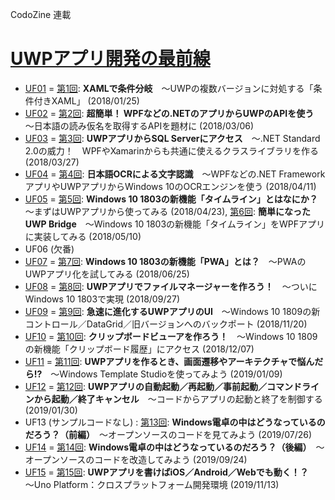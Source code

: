 CodoZine 連載  
# [UWPアプリ開発の最前線](https://codezine.jp/article/corner/731)

- [UF01](./UF01/) = [第1回](http://codezine.jp/article/detail/10623): **XAMLで条件分岐**　～UWPの複数バージョンに対処する「条件付きXAML」 (2018/01/25)
- [UF02](./UF02/) = [第2回](http://codezine.jp/article/detail/10654): **超簡単！ WPFなどの.NETのアプリからUWPのAPIを使う**　～日本語の読み仮名を取得するAPIを題材に (2018/03/06)
- [UF03](./UF03/) = [第3回](http://codezine.jp/article/detail/10702): **UWPアプリからSQL Serverにアクセス**　～.NET Standard 2.0の威力！　WPFやXamarinからも共通に使えるクラスライブラリを作る (2018/03/27)
- [UF04](./UF04/) = [第4回](https://codezine.jp/article/detail/10748): **日本語OCRによる文字認識**　～WPFなどの.NET FrameworkアプリやUWPアプリからWindows 10のOCRエンジンを使う (2018/04/11)
- [UF05](./UF05/) = [第5回](https://codezine.jp/article/detail/10790): **Windows 10 1803の新機能「タイムライン」とはなにか？**　～まずはUWPアプリから使ってみる (2018/04/23), [第6回](https://codezine.jp/article/detail/10810): **簡単になったUWP Bridge**　～Windows 10 1803の新機能「タイムライン」をWPFアプリに実装してみる (2018/05/10)
- UF06 (欠番)
- [UF07](./UF07/) = [第7回](https://codezine.jp/article/detail/10837): **Windows 10 1803の新機能「PWA」とは？**　～PWAのUWPアプリ化を試してみる (2018/06/25)
- [UF08](./UF08/) = [第8回](https://codezine.jp/article/detail/11072): **UWPアプリでファイルマネージャーを作ろう！**　～ついにWindows 10 1803で実現 (2018/09/27)
- [UF09](./UF09/) = [第9回](https://codezine.jp/article/detail/11188): **急速に進化するUWPアプリのUI**　～Windows 10 1809の新コントロール／DataGrid／旧バージョンへのバックポート (2018/11/20)
- [UF10](./UF10/) = [第10回](https://codezine.jp/article/detail/11229): **クリップボードビューアを作ろう！**　～Windows 10 1809の新機能「クリップボード履歴」にアクセス (2018/12/07)
- [UF11](./UF11/) = [第11回](https://codezine.jp/article/detail/11282): **UWPアプリを作るとき、画面遷移やアーキテクチャで悩んだら!?**　～Windows Template Studioを使ってみよう (2019/01/09)
- [UF12](./UF12/) = [第12回](https://codezine.jp/article/detail/11325): **UWPアプリの自動起動／再起動／事前起動／コマンドラインから起動／終了キャンセル**　～コードからアプリの起動と終了を制御する (2019/01/30)
- UF13 (サンプルコードなし) : [第13回](https://codezine.jp/article/detail/11538): **Windows電卓の中はどうなっているのだろう？（前編）**　～オープンソースのコードを見てみよう (2019/07/26)
- [UF14](./UF14/) = [第14回](https://codezine.jp/article/detail/11706): **Windows電卓の中はどうなっているのだろう？（後編）**　～オープンソースのコードを改造してみよう (2019/09/24)
- [UF15](./UF15/) = [第15回](https://codezine.jp/article/detail/11795): **UWPアプリを書けばiOS／Android／Webでも動く！？**　～Uno Platform：クロスプラットフォーム開発環境 (2019/11/13)

